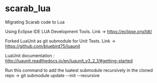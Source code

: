 # scarab_lua
Migrating Scarab code to Lua


Using Eclipse IDE LUA Development Tools. Link -> https://eclipse.org/ldt/

Forked LuaUnit as git submodule for Unit Tests. Link -> https://github.com/bluebird75/luaunit

LuaUnit documentation : http://luaunit.readthedocs.io/en/luaunit_v3_2_1/#getting-started

Run this command to add the luatest submodule recursively in the cloned repo 
-> git submodule update --init --recursive
